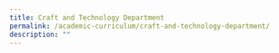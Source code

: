```yaml
---
title: Craft and Technology Department
permalink: /academic-curriculum/craft-and-technology-department/
description: ""
---
```

